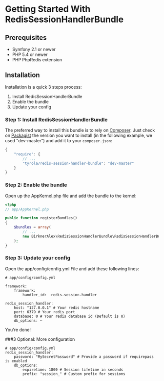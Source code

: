 Getting Started With RedisSessionHandlerBundle
==============================================

## Prerequisites

+ Symfony 2.1 or newer
+ PHP 5.4 or newer
+ PHP PhpRedis extension

## Installation

Installation is a quick 3 steps process:

1. Install RedisSessionHandlerBundle
2. Enable the bundle
3. Update your config


### Step 1: Install RedisSessionHandlerBundle

The preferred way to install this bundle is to rely on [Composer](http://getcomposer.org).
Just check on [Packagist](http://packagist.org/packages/tyrola/redis-session-handler-bundle) the version you want to install (in the following example, we used "dev-master") and add it to your `composer.json`:

``` js
{
    "require": {
        // ...
        "tyrola/redis-session-handler-bundle": "dev-master"
    }
}
```

### Step 2: Enable the bundle

Open up the AppKernel.php file and add the bundle to the kernel:

``` php
<?php
// app/AppKernel.php

public function registerBundles()
{
    $bundles = array(
        // ...
        new BirknerAlex\RedisSessionHandlerBundle\RedisSessionHandlerBundle(),
    );
}
```


### Step 3: Update your config

Open the app/config/config.yml File and add these following lines:

    # app/config/config.yml

    framework:
        framework:
            handler_id:  redis.session.handler

    redis_session_handler:
        host: "127.0.0.1" # Your redis hostname
        port: 6379 # Your redis port
        database: 0 # Your redis database id (Default is 0)
        db_options: ~

You're done!

###3 Optional: More configuration

    # app/config/config.yml
    redis_session_handler:
        password: "MySecretPassword" # Provide a password if requirepass is enabled
        db_options:
            expiretime: 1800 # Session lifetime in seconds
            prefix: "session_" # Custom prefix for sessions
